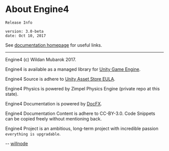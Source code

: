 # About Engine4 

```none
Release Info

version: 3.0-beta
date: Oct 10, 2017
```

See [documentation homepage](/index.md) for useful links.

***

Engine4 (c) Wildan Mubarok 2017.

Engine4 is available as a managed library for [Unity Game Engine](https://unity3d.com).

Engine4 Source is adhere to [Unity Asset Store EULA](https://unity3d.com/legal/as_terms).

Engine4 Physics is powered by Zimpel Physics Engine (private repo at this state).

Engine4 Documentation is powered by [DocFX](https://dotnet.github.io/docfx/).

Engine4 Documentation Content is adhere to CC-BY-3.0. Code Snippets can be copied freely without mentioning back.

Engine4 Project is an ambitious, long-term project with incredible passion `everything is upgradable`.

-- [willnode](https://willnode.github.io)